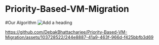 # Priority-Based-VM-Migration
#Our Algorithm 
![Add a heading](https://github.com/DebakBhattacharjee/Priority-Based-VM-Migration/assets/103728522/d8e69564-0678-41a6-9060-e504b47e43db)


https://github.com/DebakBhattacharjee/Priority-Based-VM-Migration/assets/103728522/244e8887-41a9-463f-966d-f425bbfb3d69

